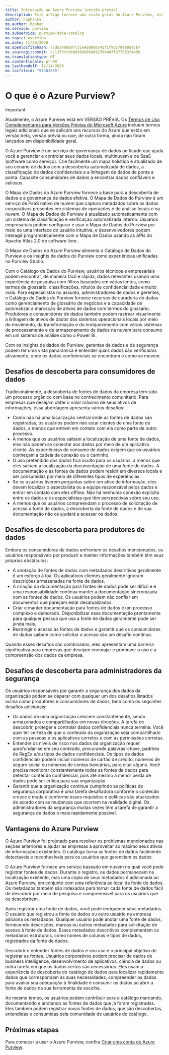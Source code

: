 ```yaml
---
title: Introdução ao Azure Purview (versão prévia)
description: Este artigo fornece uma visão geral do Azure Purview, incluindo seus recursos e problemas que ele aborda. O Azure Purview permite que qualquer usuário registre, descubra, entenda e consuma fontes de dados.
author: hophanms
ms.author: hophan
ms.service: purview
ms.subservice: purview-data-catalog
ms.topic: overview
ms.date: 11/30/2020
ms.openlocfilehash: 77da3406897c31e48d808541f1f9d579eb0a9cb7
ms.sourcegitcommit: cc13f3fc9b8d309986409276b48ffb77953f4458
ms.translationtype: HT
ms.contentlocale: pt-BR
ms.lasthandoff: 12/14/2020
ms.locfileid: "97401535"
---
```

# <a name="what-is-azure-purview"></a>O que é o Azure Purview?

> [!IMPORTANT]
> Atualmente, o Azure Purview está em VERSÃO PRÉVIA. Os [Termos de Uso Complementares para Versões Prévias do Microsoft Azure](https://azure.microsoft.com/support/legal/preview-supplemental-terms/) incluem termos legais adicionais que se aplicam aos recursos do Azure que estão em versão beta, versão prévia ou que, de outra forma, ainda não foram lançados em disponibilidade geral.

O Azure Purview é um serviço de governança de dados unificado que ajuda você a gerenciar e controlar seus dados locais, multinuvem e de SaaS (software como serviço). Crie facilmente um mapa holístico e atualizado de seu cenário de dados com a descoberta automatizada de dados, a classificação de dados confidenciais e a linhagem de dados de ponta a ponta. Capacite consumidores de dados a encontrar dados confiáveis e valiosos.

O Mapa de Dados do Azure Purview fornece a base para a descoberta de dados e a governança de dados efetiva. O Mapa de Dados do Purview é um serviço de PaaS nativo de nuvem que captura metadados sobre os dados corporativos presentes em sistemas de operações e de análise locais e na nuvem. O Mapa de Dados do Purview é atualizado automaticamente com um sistema de classificação e verificação automatizada interno. Usuários empresariais podem configurar e usar o Mapa de Dados do Purview por meio de uma interface do usuário intuitiva, e desenvolvedores podem interagir programaticamente com o Mapa de Dados usando as APIs do Apache Atlas 2.0 de software livre.

O Mapa de Dados do Azure Purview alimenta o Catálogo de Dados do Purview e os insights de dados do Purview como experiências unificadas no Purview Studio.
 
Com o Catálogo de Dados do Purview, usuários técnicos e empresariais podem encontrar, de maneira fácil e rápida, dados relevantes usando uma experiência de pesquisa com filtros baseados em várias lentes, como termos de glossário, classificações, rótulos de confidencialidade e muito mais. Para especialistas no assunto, administradores de dados e gerentes, o Catálogo de Dados do Purview fornece recursos de curadoria de dados como gerenciamento de glossário de negócios e a capacidade de automatizar a marcação de ativos de dados com termos do glossário. Produtores e consumidores de dados também podem rastrear visualmente a linhagem de ativos de dados dos sistemas operacionais locais por meio do movimento, da transformação e do enriquecimento com vários sistemas de processamento e de armazenamento de dados na nuvem para consumo em um sistema de análise como o Power BI.

Com os insights de dados do Purview, gerentes de dados e de segurança podem ter uma vista panorâmica e entender quais dados são verificados ativamente, onde os dados confidenciais se encontram e como se movem.

## <a name="discovery-challenges-for-data-consumers"></a>Desafios de descoberta para consumidores de dados

Tradicionalmente, a descoberta de fontes de dados da empresa tem sido um processo orgânico com base no conhecimento comunitário. Para empresas que desejam obter o valor máximo de seus ativos de informações, essa abordagem apresenta vários desafios:

* Como não há uma localização central onde as fontes de dados são registradas, os usuários podem não estar cientes de uma fonte de dados, a menos que entrem em contato com ela como parte de outro processo.
* A menos que os usuários saibam a localização de uma fonte de dados, eles não podem se conectar aos dados por meio de um aplicativo cliente. As experiências de consumo de dados exigem que os usuários conheçam a cadeia de conexão ou o caminho.
* O uso pretendido dos dados fica oculto para os usuários, a menos que eles saibam a localização da documentação de uma fonte de dados. A documentação e as fontes de dados podem residir em diversos locais e ser consumidas por meio de diferentes tipos de experiências.
* Se os usuários tiverem perguntas sobre um ativo de informação, eles devem localizar o especialista ou a equipe responsável pelos dados e entrar em contato com eles offline. Não há nenhuma conexão explícita entre os dados e os especialistas que têm perspectivas sobre seu uso.
* A menos que os usuários compreendam o processo de solicitação de acesso à fonte de dados, a descoberta da fonte de dados e de sua documentação não os ajudará a acessar os dados.

## <a name="discovery-challenges-for-data-producers"></a>Desafios de descoberta para produtores de dados

Embora os consumidores de dados enfrentem os desafios mencionados, os usuários responsáveis por produzir e manter informações também têm seus próprios obstáculos:

* A anotação de fontes de dados com metadados descritivos geralmente é um esforço à toa. Os aplicativos clientes geralmente ignoram descrições armazenadas na fonte de dados.
* A criação da documentação para fontes de dados pode ser difícil e é uma responsabilidade contínua manter a documentação sincronizada com as fontes de dados. Os usuários podem não confiar em documentos que pareçam estar desatualizados.
* Criar e manter documentação para fontes de dados é um processo complexo e demorado. Disponibilizar essa documentação prontamente para qualquer pessoa que usa a fonte de dados geralmente pode ser ainda mais.
* Restringir o acesso às fontes de dados e garantir que os consumidores de dados saibam como solicitar o acesso são um desafio contínuo.

Quando esses desafios são combinados, eles apresentam uma barreira significativa para empresas que desejam encorajar e promover o uso e a compreensão dos dados da empresa.

## <a name="discovery-challenges-for-security-administrators"></a>Desafios de descoberta para administradores da segurança

Os usuários responsáveis por garantir a segurança dos dados da organização podem se deparar com qualquer um dos desafios listados acima como produtores e consumidores de dados, bem como os seguintes desafios adicionais:

* Os dados de uma organização crescem constantemente, sendo armazenados e compartilhados em novas direções. A tarefa de descobrir, proteger e controlar dados confidenciais nunca termina. Você quer ter certeza de que o conteúdo da organização seja compartilhado com as pessoas e os aplicativos corretos e com as permissões corretas.
* Entender os níveis de risco nos dados da organização requer aprofundar-se em seu conteúdo, procurando palavras-chave, padrões de RegEx e/ou tipos de dados confidenciais. Os tipos de dados confidenciais podem incluir números de cartão de crédito, números de seguro social ou números de contas bancárias, para citar alguns. Você precisa monitorar constantemente todas as fontes de dados para detectar conteúdo confidencial, pois até mesmo a menor perda de dados pode ser crítica para sua organização.
* Garantir que a organização continue cumprindo as políticas de segurança corporativa é uma tarefa desafiadora conforme o conteúdo cresce e muda e conforme esses requisitos e políticas são atualizados de acordo com as mudanças que ocorrem na realidade digital. Os administradores da segurança muitas vezes têm a tarefa de garantir a segurança de dados o mais rapidamente possível.

## <a name="azure-purview-advantages"></a>Vantagens do Azure Purview

O Azure Purview foi projetado para resolver os problemas mencionados nas seções anteriores e ajudar as empresas a aproveitar ao máximo seus ativos de informações existentes. O catálogo torna as fontes de dados facilmente detectáveis e reconhecíveis para os usuários que gerenciam os dados.

O Azure Purview fornece um serviço baseado em nuvem no qual você pode registrar fontes de dados. Durante o registro, os dados permanecem na localização existente, mas uma cópia de seus metadados é adicionada ao Azure Purview, em conjunto com uma referência ao local da fonte de dados. Os metadados também são indexados para tornar cada fonte de dados fácil de descobrir por meio de pesquisa e compreensível para os usuários que os descobrirem.

Após registrar uma fonte de dados, você pode enriquecer seus metadados. O usuário que registrou a fonte de dados ou outro usuário na empresa adiciona os metadados. Qualquer usuário pode anotar uma fonte de dados, fornecendo descrições, marcas ou outros metadados para solicitação de acesso à fonte de dados. Esses metadados descritivos complementam os metadados estruturais, como nomes de colunas e tipos de dados, registrados da fonte de dados.

Descobrir e entender fontes de dados e seu uso é o principal objetivo de registrar as fontes. Usuários corporativos podem precisar de dados de business intelligence, desenvolvimento de aplicativos, ciência de dados ou outra tarefa em que os dados certos são necessários. Eles usam a experiência de descoberta do catálogo de dados para localizar rapidamente dados que correspondam às suas necessidades, compreender os dados para avaliar sua adequação à finalidade e consumir os dados ao abrir a fonte de dados na sua ferramenta de escolha.

Ao mesmo tempo, os usuários podem contribuir para o catálogo marcando, documentando e anotando as fontes de dados que já foram registradas. Eles também podem registrar novas fontes de dados, que são descobertas, entendidas e consumidas pela comunidade de usuários do catálogo.

## <a name="next-steps"></a>Próximas etapas

Para começar a usar o Azure Purview, confira [Criar uma conta do Azure Purview](create-catalog-portal.md).
